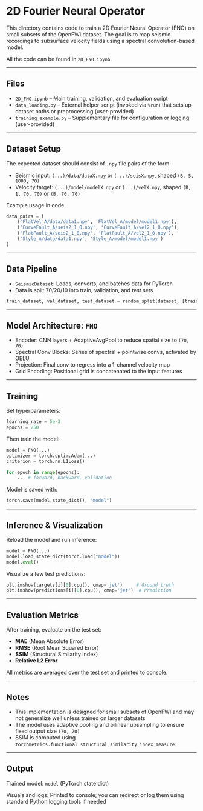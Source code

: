 # 2D Fourier Neural Operator

This directory contains code to train a 2D Fourier Neural Operator (FNO) on small subsets of the OpenFWI dataset. The goal is to map seismic recordings to subsurface velocity fields using a spectral convolution-based model.

All the code can be found in `2D_FNO.ipynb`.

---

## Files

* `2D_FNO.ipynb` – Main training, validation, and evaluation script
* `data_loading.py` – External helper script (invoked via `%run`) that sets up dataset paths or preprocessing (user-provided)
* `training_example.py` – Supplementary file for configuration or logging (user-provided)

---

## Dataset Setup

The expected dataset should consist of `.npy` file pairs of the form:

* Seismic input: `(...)/data/dataX.npy` or `(...)/seisX.npy`, shaped `(B, 5, 1000, 70)`
* Velocity target: `(...)/model/modelX.npy` or `(...)/velX.npy`, shaped `(B, 1, 70, 70)` or `(B, 70, 70)`

Example usage in code:

```python
data_pairs = [
    ('FlatVel_A/data/data1.npy', 'FlatVel_A/model/model1.npy'),
    ('CurveFault_A/seis2_1_0.npy', 'CurveFault_A/vel2_1_0.npy'),
    ('FlatFault_A/seis2_1_0.npy', 'FlatFault_A/vel2_1_0.npy'),
    ('Style_A/data/data1.npy', 'Style_A/model/model1.npy')
]
```

---

## Data Pipeline

* `SeismicDataset`: Loads, converts, and batches data for PyTorch
* Data is split 70/20/10 into train, validation, and test sets

```python
train_dataset, val_dataset, test_dataset = random_split(dataset, [train_size, val_size, test_size])
```

---

## Model Architecture: `FNO`

* Encoder: CNN layers + AdaptiveAvgPool to reduce spatial size to `(70, 70)`
* Spectral Conv Blocks: Series of spectral + pointwise convs, activated by GELU
* Projection: Final conv to regress into a 1-channel velocity map
* Grid Encoding: Positional grid is concatenated to the input features

---

## Training

Set hyperparameters:

```python
learning_rate = 5e-3
epochs = 250
```

Then train the model:

```python
model = FNO(...)
optimizer = torch.optim.Adam(...)
criterion = torch.nn.L1Loss()

for epoch in range(epochs):
    ... # forward, backward, validation
```

Model is saved with:

```python
torch.save(model.state_dict(), "model")
```

---

## Inference & Visualization

Reload the model and run inference:

```python
model = FNO(...)
model.load_state_dict(torch.load("model"))
model.eval()
```

Visualize a few test predictions:

```python
plt.imshow(targets[i][0].cpu(), cmap='jet')     # Ground truth
plt.imshow(predictions[i][0].cpu(), cmap='jet')  # Prediction
```

---

## Evaluation Metrics

After training, evaluate on the test set:

* **MAE** (Mean Absolute Error)
* **RMSE** (Root Mean Squared Error)
* **SSIM** (Structural Similarity Index)
* **Relative L2 Error**

All metrics are averaged over the test set and printed to console.

---

## Notes

* This implementation is designed for small subsets of OpenFWI and may not generalize well unless trained on larger datasets
* The model uses adaptive pooling and bilinear upsampling to ensure fixed output size `(70, 70)`
* SSIM is computed using `torchmetrics.functional.structural_similarity_index_measure`

---

## Output

Trained model: `model` (PyTorch state dict)

Visuals and logs: Printed to console; you can redirect or log them using standard Python logging tools if needed